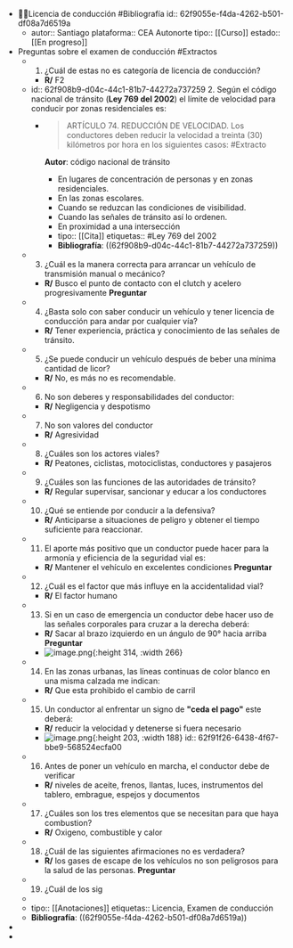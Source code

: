 - 👨‍🏫Licencia de conducción #Bibliografía
  id:: 62f9055e-f4da-4262-b501-df08a7d6519a
	- autor:: Santiago 
	  plataforma:: CEA Autonorte
	  tipo:: [[Curso]]
	  estado:: [[En progreso]]
- Preguntas sobre el examen de conducción #Extractos
	- 1. ¿Cuál de estas no es categoría de licencia de conducción?
		- **R/** F2
	- id:: 62f908b9-d04c-44c1-81b7-44272a737259
	  2. Según el código nacional de tránsito (**Ley 769 del 2002**) el límite de velocidad para conducir por zonas residenciales es:
		- > ARTÍCULO 74. REDUCCIÓN DE VELOCIDAD. Los conductores deben reducir la velocidad a treinta (30) kilómetros por hora en los siguientes casos:  #Extracto 
		  
		  **Autor**: código nacional de tránsito
			- En lugares de concentración de personas y en zonas residenciales.
			- En las zonas escolares.
			- Cuando se reduzcan las condiciones de visibilidad.
			- Cuando las señales de tránsito así lo ordenen.
			- En proximidad a una intersección
			- tipo:: [[Cita]]
			  etiquetas:: #Ley 769 del 2002
			- **Bibliografía**: ((62f908b9-d04c-44c1-81b7-44272a737259))
	- 3. ¿Cuál es la manera correcta para arrancar un vehículo de transmisión manual o mecánico?
		- **R/** Busco el punto de contacto con el clutch y acelero progresivamente **Preguntar**
	- 4. ¿Basta solo con saber conducir un vehículo y tener licencia de conducción para andar por cualquier vía?
		- **R/** Tener experiencia, práctica y conocimiento de las señales de tránsito.
	- 5. ¿Se puede conducir un vehículo después de beber una mínima cantidad de licor?
		- **R/** No, es más no es recomendable.
	- 6. No son deberes y responsabilidades del conductor:
		- **R/** Negligencia y despotismo
	- 7. No son valores del conductor
		- **R/** Agresividad
	- 8. ¿Cuáles son los actores viales?
		- **R/** Peatones, ciclistas, motociclistas, conductores y pasajeros
	- 9. ¿Cuáles son las funciones de las autoridades de tránsito?
		- **R/** Regular supervisar, sancionar y educar a los conductores
	- 10. ¿Qué se entiende por conducir a la defensiva?
		- **R/** Anticiparse a situaciones de peligro y obtener el tiempo suficiente para reaccionar.
	- 11. El aporte más positivo que un conductor puede hacer para la armonía y eficiencia de la seguridad vial es:
		- **R/** Mantener el vehículo en excelentes condiciones **Preguntar**
	- 12. ¿Cuál es el factor que más influye en la accidentalidad vial?
		- **R/** El factor humano
	- 13. Si en un caso de emergencia un conductor debe hacer uso de las señales corporales para cruzar a la derecha deberá:
		- **R/** Sacar al brazo izquierdo en un ángulo de 90° hacia arriba **Preguntar**
		- ![image.png](../assets/image_1660493053981_0.png){:height 314, :width 266}
	- 14. En las zonas urbanas, las líneas continuas de color blanco en una misma calzada me indican:
		- **R/** Que esta prohibido el cambio de carril
	- 15. Un conductor al enfrentar un signo de **"ceda el pago"** este deberá:
		- **R/** reducir la velocidad y detenerse si fuera necesario
		- ![image.png](../assets/image_1660493637151_0.png){:height 203, :width 188}
		  id:: 62f91f26-6438-4f67-bbe9-568524ecfa00
	- 16. Antes de poner un vehículo en marcha, el conductor debe de verificar
		- **R/** niveles de aceite, frenos, llantas, luces, instrumentos del tablero, embrague, espejos y documentos
	- 17. ¿Cuáles son los tres elementos que se necesitan para que haya combustion?
		- **R/** Oxigeno, combustible y calor
	- 18. ¿Cuál de las siguientes afirmaciones no es verdadera?
		- **R/**  los gases de escape de los vehículos no son peligrosos para la salud de las personas. **Preguntar**
	- 19. ¿Cuál de los sig
	-
	- tipo:: [[Anotaciones]]
	  etiquetas:: Licencia, Examen de conducción
	- **Bibliografía**: ((62f9055e-f4da-4262-b501-df08a7d6519a))
-
-